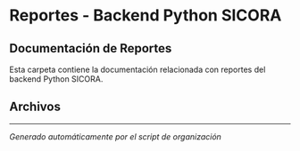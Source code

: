 # Reportes - Backend Python SICORA

## Documentación de Reportes

Esta carpeta contiene la documentación relacionada con reportes del backend Python SICORA.

## Archivos



---
*Generado automáticamente por el script de organización*
